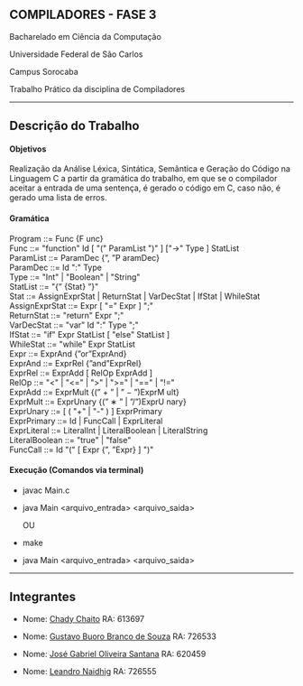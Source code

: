 ## COMPILADORES - FASE 3

Bacharelado em Ciência da Computação

Universidade Federal de São Carlos

Campus Sorocaba

Trabalho Prático da disciplina de Compiladores

----

## Descrição do Trabalho

#### Objetivos

Realização da Análise Léxica, Sintática, Semântica e Geração do Código na Linguagem C a partir da gramática do trabalho, em que se o compilador aceitar a entrada de uma sentença, é gerado o código em C, caso não, é gerado uma lista de erros.

#### Gramática

Program ::= Func {F unc}<br/>
Func ::= "function" Id [ "(" ParamList ")" ] ["->" Type ] StatList<br/>
ParamList ::= ParamDec {”, ”P aramDec}<br/>
ParamDec ::= Id ":" Type<br/>
Type ::= "Int" | "Boolean" | "String"<br/>
StatList ::= "{” {Stat} ”}"<br/>
Stat ::= AssignExprStat | ReturnStat | VarDecStat | IfStat | WhileStat<br/>
AssignExprStat ::= Expr [ "=" Expr ] ";"<br/>
ReturnStat ::= "return" Expr ";"<br/>
VarDecStat ::= "var" Id ":" Type ";"<br/>
IfStat ::= "if" Expr StatList [ "else" StatList ]<br/>
WhileStat ::= "while" Expr StatList<br/>
Expr ::= ExprAnd {”or”ExprAnd}<br/>
ExprAnd ::= ExprRel {”and”ExprRel}<br/>
ExprRel ::= ExprAdd [ RelOp ExprAdd ]<br/>
RelOp ::= "<" | "<=" | ">" | ">=" | "==" | "!="<br/>
ExprAdd ::= ExprMult {(” + ” | ” − ”)ExprM ult}<br/>
ExprMult ::= ExprUnary {(” ∗ ” | ”/”)ExprU nary}<br/>
ExprUnary ::= [ ( "+" | "-" ) ] ExprPrimary<br/>
ExprPrimary ::= Id | FuncCall | ExprLiteral<br/>
ExprLiteral ::= LiteralInt | LiteralBoolean | LiteralString<br/>
LiteralBoolean ::= "true" | "false"<br/>
FuncCall ::= Id "(" [ Expr {”, ”Expr} ] ")"<br/>

#### Execução (Comandos via terminal)

- javac Main.c
- java Main <arquivo_entrada>  <arquivo_saida>

  OU

- make
- java Main <arquivo_entrada>  <arquivo_saida>

----

## Integrantes

- Nome: [Chady Chaito](https://github.com/chadychaito) RA: 613697

- Nome: [Gustavo Buoro Branco de Souza](https://github.com/Gustavobbs/) RA: 726533

- Nome: [José Gabriel Oliveira Santana](https://github.com/Eetrexx/) RA: 620459

- Nome: [Leandro Naidhig](https://github.com/Leandro-Naidhig/) RA: 726555
